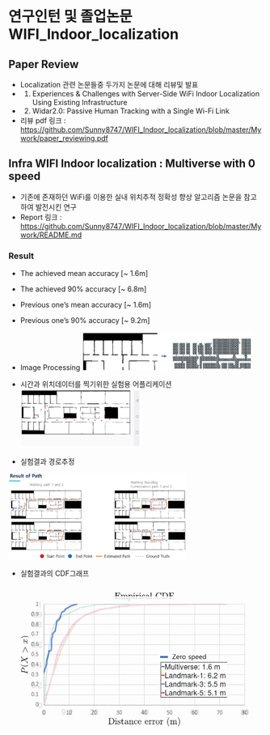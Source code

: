 # 연구인턴 및 졸업논문 WIFI_Indoor_localization

## Paper Review

- Localization 관련 논문들중 두가지 논문에 대해 리뷰및 발표
- 1. Experiences & Challenges with Server-Side WiFi Indoor Localization Using Existing Infrastructure
- 2. Widar2.0: Passive Human Tracking with a Single Wi-Fi Link
- 리뷰 pdf 링크 : <https://github.com/Sunny8747/WIFI_Indoor_localization/blob/master/Mywork/paper_reviewing.pdf>

## Infra WIFI Indoor localization : Multiverse with 0 speed

- 기존에 존재하던 WiFi를 이용한 실내 위치추적 정확성 향상 알고리즘 논문을 참고하여 발전시킨 연구
- Report 링크 : <https://github.com/Sunny8747/WIFI_Indoor_localization/blob/master/Mywork/README.md>

### Result

- The achieved mean accuracy [~ 1.6m]
- The achieved 90% accuracy [~ 6.8m]
- Previous one’s mean accuracy [~ 1.6m]
- Previous one’s 90% accuracy [~ 9.2m]

- Image Processing
  <img src="https://github.com/Sunny8747/WIFI_Indoor_localization/blob/master/image%20processing.png" width="70%" height="60%" title="px(픽셀) 크기 설정" alt="image processing"></img>

* 시간과 위치데이터를 찍기위한 실험용 어플리케이션
  <img src="https://github.com/Sunny8747/WIFI_Indoor_localization/blob/master/application%20image.png" width="50%" height="40%" title="px(픽셀) 크기 설정" alt="app_result_image"></img>

* 실험결과 경로추정

<img src="https://github.com/Sunny8747/WIFI_Indoor_localization/blob/master/result_of_path.png" width="70%" height="60%" title="px(픽셀) 크기 설정" alt="result of path finding program"></img>

- 실험결과의 CDF그래프

![result cdf graph](https://github.com/Sunny8747/WIFI_Indoor_localization/blob/master/result_overlap_Final.GIF)
